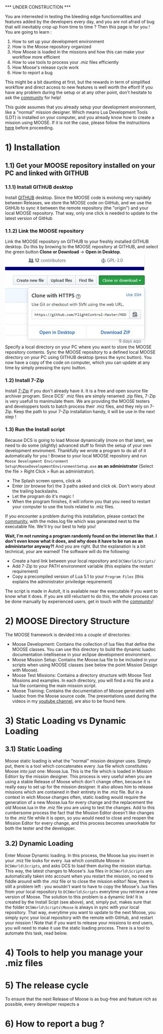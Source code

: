 *** UNDER CONSTRUCTION ***

You are interrested in testing the bleeding edge functionnalities and features added by the developers every day, and you are not afraid of bug that will inevitably crop up from time to time ? Then this page is for you ! You are going to learn :
1. How to set up your development environment
2. How is the Moose repository organized
3. How Moose is loaded in the missions and how this can make your workflow more efficient
4. How to use tools to process your .miz files efficiently
5. How Moose's release cycle work
6. How to report a bug

This might be a bit daunting at first, but the rewards in term of simplified workflow and direct access to new features is well worth the effort! If you have any problem during the setup or at any other point, don't hesitate to ask the [community](Communities) for help!

This guide assumes that you already setup your development environment, like a "normal" mission designer. Which means Lua Development Tools (LDT) is installed on your computer, and you already know how to create a mission using MOOSE. If it is not the case, please follow the instructions [here](http://flightcontrol-master.github.io/MOOSE/Usage_Guide.html) before proceeding.

# 1) Installation

## 1.1) Get your MOOSE repository installed on your PC and linked with GITHUB

### 1.1.1) Install GITHUB desktop

Install [GITHUB](https://desktop.github.com) desktop. 
Since the MOOSE code is evolving very rapidely between Releases, we store the MOOSE code on GitHub, and we use the GitHUb to sync it between the remote repository (the "origin") and your local MOOSE repository. That way, only one click is needed to update to the latest version of GitHub


### 1.1.2) Link the MOOSE repository

Link the MOOSE repository on GITHUB to your freshly installed GITHUB desktop. 
Do this by browing to the MOOSE repository at GITHUB, and select the green button **Clone or Download** -> **Open in Desktop**.
![](Installation/GitHub_Clone.jpg)
Specify a local directory on your PC where you want to store the MOOSE repository contents.
Sync the MOOSE repository to a defined local MOOSE directory on your PC using GITHUB desktop (press the sync button).
You now have a copy of the code on computer, which you can update at any time by simply pressing the sync button.

### 1.2) Install 7-Zip

Install [7-Zip](http://www.7-zip.org/) if you don't already have it. It is a free and open source file archiver program. Since DCS' .miz files are simply renamed .zip files, 7-Zip is very usefull to manimulate them. We are providing the MOOSE testers and developpers tools to batch process their .miz files, and they rely on 7-Zip. Keep the path to your 7-Zip installation handy, it will be use in the next step !

### 1.3) Run the Install script

Because DCS is going to load Moose dynamically (more on that later), we need to do some (slightly) advanced stuff to finish the setup of your own development enviroment. Thankfully we wrote a program to do all of it automatically for you !
Browse to your local MOOSE repository and run `Moose Development Environment Setup\MooseDevelopmentEnvironmentSetup.exe` **as an administrator** (Select the file > Right Click > Run as administrator). 
* The Splash screen opens, click ok
* Enter (or browse for) the 3 paths asked and click ok. Don't worry about the trailing backslashs.
* Let the program do it's magic ! 
* When the program finishes, it will inform you that you need to restart your computer to use the tools related to .miz files.

If you encounter a problem during this installation, please contact the [community](Communities), with the mdes.log file which was generated next to the executable file. We'll try our best to help you!

**Wait, I'm not running a program randomly found on the internet like that. I don't even know what it does, and why does it have to be run as an administartor anyway?!**
And you are right. But the explanation is a bit technical, your are warned!
The software will do the following:
* Create a hard link between your local repository and `DCSWorld/Scripts/`
* Add 7-Zip to your PATH environment variable (this explains the restart requirement)
* Copy a precompiled version of Lua 5.1 to your `Program Files` (this explains the administrator priviledge requirement)

The script is made in AutoIt, it is available near the executable if you want to know what it does. If you are still reluctant to do this, the whole process can be done manually by experienced users, get in touch with the [community](Communities)!

# 2) MOOSE Directory Structure

The MOOSE framework is devided into a couple of directories:

* Moose Development: Contains the collection of lua files that define the MOOSE classes. You can use this directory to build the dynamic luadoc documentation intellisense in your eclipse development environment.
* Moose Mission Setup: Contains the Moose.lua file to be included in your scripts when using MOOSE classes (see below the point Mission Design with Moose).
* Moose Test Missions: Contains a directory structure with Moose Test Missions and examples. In each directory, you will find a miz file and a lua file containing the main mission script.
* Moose Training: Contains the documentation of Moose generated with luadoc from the Moose source code. The presentations used during the videos in my [youtube channel](https://www.youtube.com/channel/UCjrA9j5LQoWsG4SpS8i79Qg), are also to be found here.

# 3) Static Loading vs Dynamic Loading

## 3.1) Static Loading

Moose static loading is what the "normal" mission designer uses. Simply put, there is a tool which concatenates every .lua file which constitutes Moose into just one: Moose.lua. This is the file which is loaded in Mission Editorr by the mission designer.
This process is very useful when you are using a stable Release of Moose which don't change often, because it is really easy to set up for the mission designer. It also allows him to release missions which are contained in their entirety in the .miz file.
But in a context in wich Moose changes often, static loading would require the generation of a new Moose.lua for every change and the replacement the old Moose.lua in the .miz file you are using to test the changes. Add to this cumbersome process the fact that the Mission Editor doesn't like changes to the .miz file while it is open, so you would need to close and reopen the Mission Editor for every change, and this process becomes unworkable for both the tester and the developper.

## 3.2) Dynamic Loading

Enter Moose Dynamic loading. In this process, the Moose.lua you insert in your .miz file looks for every .lua which constitute Moose in `DCSWorld\Scripts`, and asks DCS to load them during the mission startup. This way, the latest changes to Moose's .lua files in `DCSWorld\Scripts` are automatically taken into account when you restart the mission, no need to fiddle around with the .miz file or to close the mission editor!
Now, there is still a problem left : you wouldn't want to have to copy the Moose's .lua files from your local repository to `DCSWorld\Scripts` everytime you retrieve a new version of Moose. The solution to this problem is a dynamic link! It is created by the Install Scipt (see above), and, simply put, makes sure that the folder `DCSWorld\Scripts\Moose` is always in sync with your local repository. That way, everytime you want to update to the next Moose, you simply sync your local repository with the remote with GitHub, and restart your mission !
Note that if you want to release your missions to end users, you will need to make it use the static loading process. There is a tool to automate this task, read below.

# 4) Tools to help you manage your .miz files

# 5) The release cycle

To ensure that the next Release of Moose is as bug-free and feature rich as possible, every developer respects a 

# 6) How to report a bug ?

